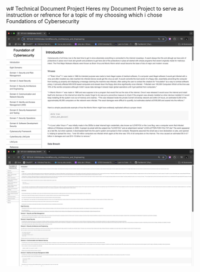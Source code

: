 w# Technical Document Project
Heres my Document Project to serve as instruction or refrence for a topic of my choosing which i chose Foundations of Cybersecurity
<br><br>
<img src="Technical.png"></img> <br>
<img src="ZoomedTechnical.png"></img>
